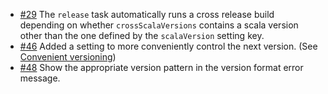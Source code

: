 * [#29](https://github.com/sbt/sbt-release/issues/29) The `release` task automatically runs a cross release build depending on whether `crossScalaVersions` contains a scala version other than the one defined by the `scalaVersion` setting key.
* [#46](https://github.com/sbt/sbt-release/pull/46) Added a setting to more conveniently control the next version. (See [Convenient versioning](https://github.com/sbt/sbt-release#convenient-versioning))
* [#48](https://github.com/sbt/sbt-release/issues/48) Show the appropriate version pattern in the version format error message.